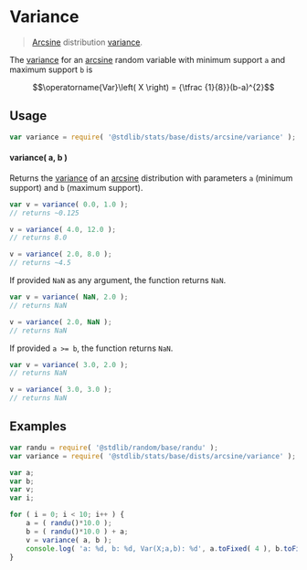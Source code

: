 <!--

@license Apache-2.0

Copyright (c) 2018 The Stdlib Authors.

Licensed under the Apache License, Version 2.0 (the "License");
you may not use this file except in compliance with the License.
You may obtain a copy of the License at

   http://www.apache.org/licenses/LICENSE-2.0

Unless required by applicable law or agreed to in writing, software
distributed under the License is distributed on an "AS IS" BASIS,
WITHOUT WARRANTIES OR CONDITIONS OF ANY KIND, either express or implied.
See the License for the specific language governing permissions and
limitations under the License.

-->

# Variance

> [Arcsine][arcsine-distribution] distribution [variance][variance].

<!-- Section to include introductory text. Make sure to keep an empty line after the intro `section` element and another before the `/section` close. -->

<section class="intro">

The [variance][variance] for an [arcsine][arcsine-distribution] random variable with minimum support `a` and maximum support `b` is

<!-- <equation class="equation" label="eq:arcsine_variance" align="center" raw="\operatorname{Var}\left( X \right) = {\tfrac {1}{8}}(b-a)^{2}" alt="Variance for an arcsine distribution."> -->

```math
\operatorname{Var}\left( X \right) = {\tfrac {1}{8}}(b-a)^{2}
```

<!-- <div class="equation" align="center" data-raw-text="\operatorname{Var}\left( X \right) = {\tfrac {1}{8}}(b-a)^{2}" data-equation="eq:arcsine_variance">
    <img src="https://cdn.jsdelivr.net/gh/stdlib-js/stdlib@51534079fef45e990850102147e8945fb023d1d0/lib/node_modules/@stdlib/stats/base/dists/arcsine/variance/docs/img/equation_arcsine_variance.svg" alt="Variance for an arcsine distribution.">
    <br>
</div> -->

<!-- </equation> -->

</section>

<!-- /.intro -->

<!-- Package usage documentation. -->

<section class="usage">

## Usage

```javascript
var variance = require( '@stdlib/stats/base/dists/arcsine/variance' );
```

#### variance( a, b )

Returns the [variance][variance] of an [arcsine][arcsine-distribution] distribution with parameters `a` (minimum support) and `b` (maximum support).

```javascript
var v = variance( 0.0, 1.0 );
// returns ~0.125

v = variance( 4.0, 12.0 );
// returns 8.0

v = variance( 2.0, 8.0 );
// returns ~4.5
```

If provided `NaN` as any argument, the function returns `NaN`.

```javascript
var v = variance( NaN, 2.0 );
// returns NaN

v = variance( 2.0, NaN );
// returns NaN
```

If provided `a >= b`, the function returns `NaN`.

```javascript
var v = variance( 3.0, 2.0 );
// returns NaN

v = variance( 3.0, 3.0 );
// returns NaN
```

</section>

<!-- /.usage -->

<!-- Package usage notes. Make sure to keep an empty line after the `section` element and another before the `/section` close. -->

<section class="notes">

</section>

<!-- /.notes -->

<!-- Package usage examples. -->

<section class="examples">

## Examples

<!-- eslint no-undef: "error" -->

```javascript
var randu = require( '@stdlib/random/base/randu' );
var variance = require( '@stdlib/stats/base/dists/arcsine/variance' );

var a;
var b;
var v;
var i;

for ( i = 0; i < 10; i++ ) {
    a = ( randu()*10.0 );
    b = ( randu()*10.0 ) + a;
    v = variance( a, b );
    console.log( 'a: %d, b: %d, Var(X;a,b): %d', a.toFixed( 4 ), b.toFixed( 4 ), v.toFixed( 4 ) );
}
```

</section>

<!-- /.examples -->

<!-- Section to include cited references. If references are included, add a horizontal rule *before* the section. Make sure to keep an empty line after the `section` element and another before the `/section` close. -->

<section class="references">

</section>

<!-- /.references -->

<!-- Section for related `stdlib` packages. Do not manually edit this section, as it is automatically populated. -->

<section class="related">

</section>

<!-- /.related -->

<!-- Section for all links. Make sure to keep an empty line after the `section` element and another before the `/section` close. -->

<section class="links">

[arcsine-distribution]: https://en.wikipedia.org/wiki/Arcsine_distribution

[variance]: https://en.wikipedia.org/wiki/Variance

</section>

<!-- /.links -->
